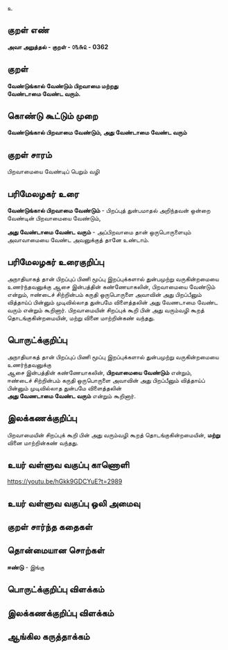 உ

## குறள் எண் 

**அவா அறுத்தல் - குறள் - ௦௩௬௨ - 0362**  

## குறள் 

**வேண்டுங்கால் வேண்டும் பிறவாமை மற்றது  
வேண்டாமை வேண்ட வரும்.**

## கொண்டு கூட்டும் முறை

**வேண்டுங்கால் பிறவாமை வேண்டும், அது வேண்டாமை வேண்ட வரும்**

## குறள் சாரம் 

பிறவாமையை வேண்டிப் பெறும் வழி  

## பரிமேலழகர் உரை

**வேண்டுங்கால் பிறவாமை வேண்டும்** - பிறப்புத் துன்பமாதல் அறிந்தவன் ஒன்றை வேண்டின் பிறவாமையை வேண்டும்,  

**அது வேண்டாமை வேண்ட வரும்** - அப்பிறவாமை தான் ஒருபொருளையும் அவாவாமையை வேண்ட அவனுக்குத் தானே உண்டாம். 

## பரிமேலழகர் உரைகுறிப்பு   

அநாதியாகத் தான் பிறப்புப் பிணி மூப்பு இறப்புக்களால் துன்பமுற்று வருகின்றமையை உணர்ந்தவனுக்கு ஆசை இன்பத்தின் கண்ணேயாகலின், பிறவாமையை வேண்டும் என்றும், ஈண்டைச் சிற்றின்பம் கருதி ஒருபொருளை அவாவின் அது பிறப்பீனும் வித்தாய்ப் பின்னும் முடிவில்லாத துன்பமே விளைத்தலின் அது வேணடாமை வேண்ட வரும் என்றும் கூறினார். பிறவாமையின் சிறப்புக் கூறி பின் அது வரும்வழி கூறத் தொடங்குகின்றமையின், மற்று வினை மாற்றின்கண் வந்தது.    

## பொருட்க்குறிப்பு 

அநாதியாகத் தான் பிறப்புப் பிணி மூப்பு இறப்புக்களால் துன்பமுற்று வருகின்றமையை உணர்ந்தவனுக்கு   
ஆசை இன்பத்தின் கண்ணேயாகலின், **பிறவாமையை வேண்டும்** என்றும்,   
ஈண்டைச் சிற்றின்பம் கருதி ஒருபொருளை அவாவின் அது பிறப்பீனும் வித்தாய்ப் பின்னும் முடிவில்லாத துன்பமே விளைத்தலின்  
**அது வேணடாமை வேண்ட வரும்** என்றும் கூறினார்.  
 
## இலக்கணக்குறிப்பு  

பிறவாமையின் சிறப்புக் கூறி பின் அது வரும்வழி கூறத் தொடங்குகின்றமையின், **மற்று** வினை மாற்றின்கண் வந்தது.   

## உயர் வள்ளுவ வகுப்பு காணொளி

https://youtu.be/hGkk9GDCYuE?t=2989

## உயர் வள்ளுவ வகுப்பு ஒலி அமைவு 

 
## குறள் சார்ந்த கதைகள் 


## தொன்மையான சொற்கள்

**ஈண்டு** - இங்கு   

## பொருட்க்குறிப்பு விளக்கம்


## இலக்கணக்குறிப்பு விளக்கம்


## ஆங்கில கருத்தாக்கம் 


